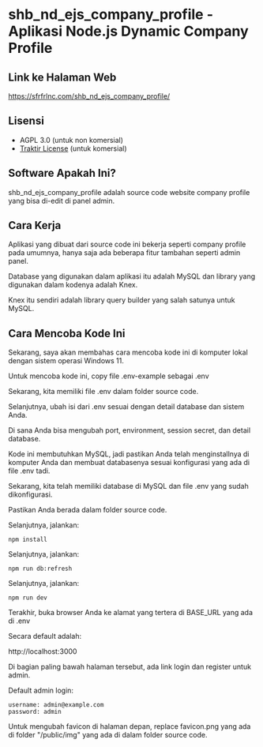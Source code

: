 # shb_nd_ejs_company_profile - Aplikasi Node.js Dynamic Company Profile

## Link ke Halaman Web

https://sfrfrlnc.com/shb_nd_ejs_company_profile/

## Lisensi

- AGPL 3.0 (untuk non komersial)
- [Traktir License](https://sfrfrlnc.com/traktir-license/) (untuk komersial)

## Software Apakah Ini?

shb_nd_ejs_company_profile adalah source code website company profile yang bisa di-edit di panel admin.

## Cara Kerja

Aplikasi yang dibuat dari source code ini bekerja seperti company profile pada umumnya, hanya saja ada beberapa fitur tambahan seperti admin panel.

Database yang digunakan dalam aplikasi itu adalah MySQL dan library yang digunakan dalam kodenya adalah Knex.

Knex itu sendiri adalah library query builder yang salah satunya untuk MySQL.

## Cara Mencoba Kode Ini

Sekarang, saya akan membahas cara mencoba kode ini di komputer lokal dengan sistem operasi Windows 11.

Untuk mencoba kode ini, copy file .env-example sebagai .env

Sekarang, kita memiliki file .env dalam folder source code.

Selanjutnya, ubah isi dari .env sesuai dengan detail database dan sistem Anda.

Di sana Anda bisa mengubah port, environment, session secret, dan detail database.

Kode ini membutuhkan MySQL, jadi pastikan Anda telah menginstallnya di komputer Anda dan membuat databasenya sesuai konfigurasi yang ada di file .env tadi.

Sekarang, kita telah memiliki database di MySQL dan file .env yang sudah dikonfigurasi.

Pastikan Anda berada dalam folder source code.

Selanjutnya, jalankan:

```
npm install
```

Selanjutnya, jalankan:

```
npm run db:refresh
```

Selanjutnya, jalankan:

```
npm run dev
```

Terakhir, buka browser Anda ke alamat yang tertera di BASE_URL yang ada di .env

Secara default adalah:

http://localhost:3000

Di bagian paling bawah halaman tersebut, ada link login dan register untuk admin.

Default admin login:

```
username: admin@example.com
password: admin
```

Untuk mengubah favicon di halaman depan, replace favicon.png yang ada di folder "/public/img" yang ada di dalam folder source code.